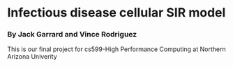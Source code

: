 # Infectious disease cellular SIR model
### By Jack Garrard and Vince Rodriguez

This is our final project for cs599-High Performance Computing at Northern Arizona Univerity


